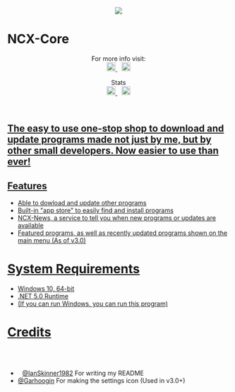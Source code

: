 <p align="center">
<img src="https://cdn.ncxprogramming.com/file/icon/ncxcore.png"/>
<h1>NCX-Core</h1>

	
</p>
<p align="center"> 
For more info visit:
<br>
<a href="https://discord.com/invite/TbPXuFr" style="padding-left: 5px; padding-right: 5px;">
		<img src="https://img.shields.io/badge/Discord-Server-purple.svg" height="20">
</a>
<a href="https://www.youtube.com/channel/UCW7-9GMKhze0RoharpssuAA" style="padding-left: 5px; padding-right: 5px;">
		<img src="https://img.shields.io/badge/YouTube-Channel-red.svg" height="20">
  </a>
</p>  

<p align="center">
Stats
<br>
<a href="https://github.com/NinjaCheetah/CSharp-Collection/workflows/.NET%20Core/badge.svg?branch=master" style="padding-left: 5px; padding-right: 5px;">
		<img src="https://github.com/NinjaCheetah/CSharp-Collection/workflows/.NET%20Core/badge.svg?branch=master" height="20">
	</a>	
<a href="https://img.shields.io/maintenance/yes/2022?label=Maintained" style="padding-left: 5px; padding-right: 5px;">
		<img src="https://img.shields.io/maintenance/yes/2022?label=Maintained" height="20">
	</p>	


## The easy to use one-stop shop to download and update programs made not just by me, but by other small developers. Now easier to use than ever!
## Features
- Able to dowload and update other programs
- Built-in "app store" to easily find and install programs
- NCX-News, a service to tell you when new programs or updates are available
- Featured programs, as well as recently updated programs shown on the main menu (As of v3.0)

# System Requirements
- Windows 10, 64-bit
- .NET 5.0 Runtime
- (If you can run Windows, you can run this program)

# Credits
- [@IanSkinner1982](https://github.com/IanSkinner1982/) For writing my README
- [@Garhoogin](https://github.com/Garhoogin/) For making the settings icon (Used in v3.0+)
